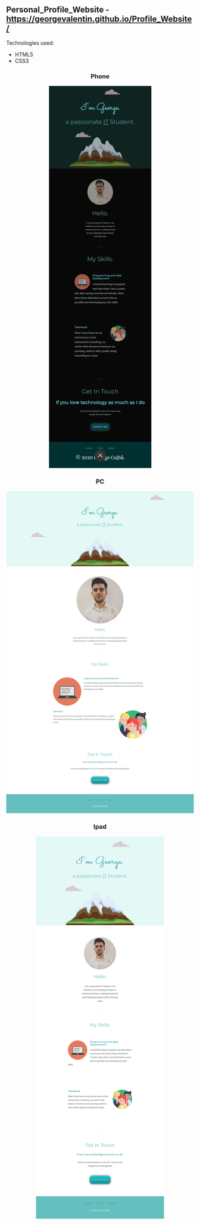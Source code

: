## Personal_Profile_Website - https://georgevalentin.github.io/Profile_Website/

Technologies used: 
- HTML5
- CSS3

<div align="center">

<h3> Phone </h3>
<img src="/Website_Screenshots/Phone/Galaxy_S9_ScreenShot.jpeg">

<h3> PC </h3>
<img src="/Website_Screenshots/PC/Laptop_ScreenShot.png">

<h3> Ipad </h3>
<img src="/Website_Screenshots/Ipad/Ipad_ScreenShot-1.jpg">

</div>
